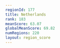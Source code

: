 ```yaml
---
regionId: 177
title: Netherlands
rank: 183
meanScore: 63.07
globalMeanScore: 69.82
numRegions: 220
layout: region_score
---
```

